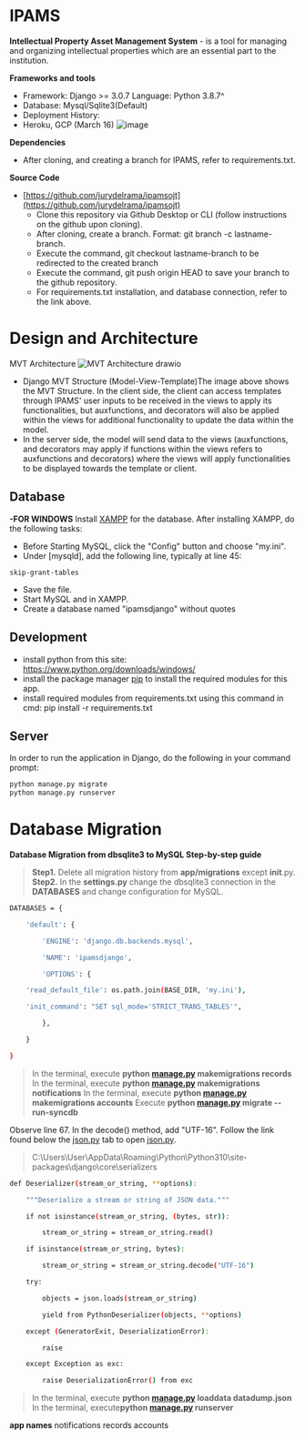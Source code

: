 # IPAMS

**Intellectual Property Asset Management System** -   is a tool for managing and organizing intellectual properties which are an essential part to the institution.

**Frameworks and tools**

-   Framework: Django >= 3.0.7 Language: Python 3.8.7^
-   Database: Mysql/Sqlite3(Default)
-   Deployment History:
-   Heroku, GCP (March 16)
![image](https://user-images.githubusercontent.com/53965169/200242362-33b96d3d-b750-4ea7-b7a9-6a7e3886a91b.png)

**Dependencies**

-   After cloning, and creating a branch for IPAMS, refer to requirements.txt.

**Source Code**

-   [https://github.com/jurydelrama/ipamsojt](https://github.com/jurydelrama/ipamsojt)
    -   Clone this repository via Github Desktop or CLI (follow instructions on the github upon cloning).
    -   After cloning, create a branch. Format: git branch -c lastname-branch.
    -   Execute the command, git checkout lastname-branch to be redirected to the created branch
    -   Execute the command, git push origin HEAD to save your branch to the github repository.
    -   For requirements.txt installation, and database connection, refer to the link above.

# **Design and Architecture**
MVT Architecture
![MVT Architecture drawio](https://user-images.githubusercontent.com/53965169/200243046-0a598498-8e70-4c4e-b598-3065ad011598.png)


-   Django MVT Structure (Model-View-Template)The image above shows the MVT Structure. In the client side, the client can access templates through IPAMS' user inputs to be received in the views to apply its functionalities, but auxfunctions, and decorators will also be applied within the views for additional functionality to update the data within the model.
   -   In the server side, the model will send data to the views (auxfunctions, and decorators may apply if functions within the views refers to auxfunctions and decorators) where the views will apply functionalities to be displayed towards the template or client.
   


## Database
**-FOR WINDOWS** 
Install [XAMPP](https://www.apachefriends.org/download.html) for the database.
After installing XAMPP, do the following tasks:
* Before Starting MySQL, click the "Config" button and choose "my.ini".
* Under [mysqld], add the following line, typically at line 45:
```text
skip-grant-tables
```
* Save the file.
* Start MySQL and in XAMPP.
* Create a database named "ipamsdjango" without quotes

## Development
* install python from this site: https://www.python.org/downloads/windows/
* install the package manager [pip](https://pip.pypa.io/en/stable/) to install the required modules for this app.
* install required modules from requirements.txt using this command in cmd: pip install -r requirements.txt
 
## Server
In order to run the application in Django, do the following in your command prompt:
```bash
python manage.py migrate
python manage.py runserver
```

# Database Migration

**Database Migration from dbsqlite3 to MySQL Step-by-step guide**

> **Step1.** Delete all migration history from **app/migrations** except 
     __init__.py.
> **Step2.** In the **settings.py** change the dbsqlite3 connection in the **DATABASES** and change configuration for MySQL.
``` bash 
DATABASES = {

    'default': {

        'ENGINE': 'django.db.backends.mysql',

        'NAME': 'ipamsdjango',

        'OPTIONS': {

    'read_default_file': os.path.join(BASE_DIR, 'my.ini'),

    'init_command': "SET sql_mode='STRICT_TRANS_TABLES'",

        },

    }

}

```
>In the terminal, execute **python [manage.py](http://manage.py) makemigrations records** 
> In the terminal, execute **python [manage.py](http://manage.py/) makemigrations notifications**
>  In the terminal, execute **python [manage.py](http://manage.py/) makemigrations accounts**
    Execute **python [manage.py](http://manage.py) migrate --run-syncdb**

Observe line 67. In the decode() method, add "UTF-16". Follow the link found below the [json.py](http://json.py) tab to open [json.py](http://json.py).

>C:\Users\User\AppData\Roaming\Python\Python310\site-packages\django\core\serializers

```bash 
def Deserializer(stream_or_string, **options):

    """Deserialize a stream or string of JSON data."""

    if not isinstance(stream_or_string, (bytes, str)):

        stream_or_string = stream_or_string.read()

    if isinstance(stream_or_string, bytes):

        stream_or_string = stream_or_string.decode("UTF-16")

    try:

        objects = json.loads(stream_or_string)

        yield from PythonDeserializer(objects, **options)

    except (GeneratorExit, DeserializationError):

        raise

    except Exception as exc:

        raise DeserializationError() from exc
```
>In the terminal, execute **python [manage.py](http://manage.py/) loaddata datadump.json**
>In the terminal, execute**python [manage.py](http://manage.py) runserver**

**app names**
notifications
records
accounts

